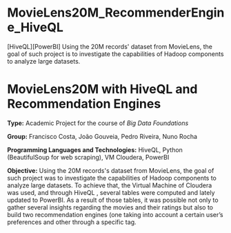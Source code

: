 # MovieLens20M_RecommenderEngine_HiveQL
[HiveQL][PowerBI] Using the 20M records' dataset from MovieLens, the goal of such project is to investigate the capabilities of Hadoop components to analyze large datasets.

# MovieLens20M with HiveQL and Recommendation Engines

**Type:** Academic Project for the course of *Big Data Foundations*

**Group:** Francisco Costa, João Gouveia, Pedro Riveira, Nuno Rocha

**Programming Languages and Technologies:** HiveQL, Python (BeautifulSoup for web scraping), VM Cloudera, PowerBI

**Objective:** Using the 20M records's dataset from MovieLens, the goal of such project was to investigate the capabilities of Hadoop components to analyze large datasets. To achieve that, the Virtual Machine of Cloudera was used, and through HiveQL , several tables were computed and lately updated to PowerBI. As a result of those tables, it was possible not only to gather several insights regarding the movies and their ratings but also to build two recommendation engines (one taking into account a certain user’s preferences and other through a specific tag.
